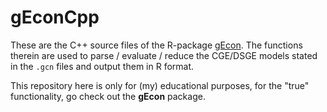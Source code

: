 
gEconCpp
====================

These are the C++ source files of the
R-package [gEcon](http://gecon.r-forge.r-project.org/). The functions
therein are used to parse / evaluate / reduce the CGE/DSGE models
stated in the `.gcn` files and output them in R format.

This repository here is only for (my) educational purposes, for the
"true" functionality, go check out the **gEcon** package.
